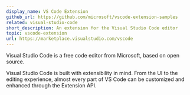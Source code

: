 ```yaml
---
display_name: VS Code Extension
github_url: https://github.com/microsoft/vscode-extension-samples
related: visual-studio-code
short_description: An extension for the Visual Studio Code editor
topic: vscode-extension
url: https://marketplace.visualstudio.com/vscode
---
```


Visual Studio Code is a free code editor from Microsoft, based on open source. 

Visual Studio Code is built with extensibility in mind. From the UI to the editing experience, almost every part of VS Code can be customized and enhanced through the Extension API.